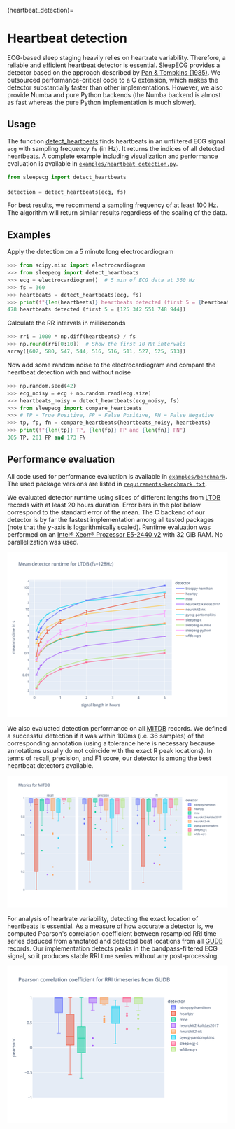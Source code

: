 (heartbeat_detection)=
# Heartbeat detection
ECG-based sleep staging heavily relies on heartrate variability. Therefore, a reliable and efficient heartbeat detector is essential. SleepECG provides a detector based on the approach described by [Pan & Tompkins (1985)](https://doi.org/10.1109/TBME.1985.325532). We outsourced performance-critical code to a C extension, which makes the detector substantially faster than other implementations. However, we also provide Numba and pure Python backends (the Numba backend is almost as fast whereas the pure Python implementation is much slower).


## Usage
The function [detect_heartbeats](./generated/sleepecg.detect_heartbeats) finds heartbeats in an unfiltered ECG signal `ecg` with sampling frequency `fs` (in Hz). It returns the indices of all detected heartbeats. A complete example including visualization and performance evaluation is available in [`examples/heartbeat_detection.py`](https://github.com/cbrnr/sleepecg/blob/main/examples/heartbeat_detection.py).
```python
from sleepecg import detect_heartbeats

detection = detect_heartbeats(ecg, fs)
```

For best results, we recommend a sampling frequency of at least 100 Hz. The algorithm will return similar results regardless of the scaling of the data.

## Examples

Apply the detection on a 5 minute long electrocardiogram

```python
>>> from scipy.misc import electrocardiogram
>>> from sleepecg import detect_heartbeats
>>> ecg = electrocardiogram()  # 5 min of ECG data at 360 Hz
>>> fs = 360
>>> heartbeats = detect_heartbeats(ecg, fs)
>>> print(f"{len(heartbeats)} heartbeats detected (first 5 = {heartbeats[0:5]})")  # noqa
478 heartbeats detected (first 5 = [125 342 551 748 944])
```

Calculate the RR intervals in milliseconds

```python
>>> rri = 1000 * np.diff(heartbeats) / fs
>>> np.round(rri[0:10])  # Show the first 10 RR intervals
array([602, 580, 547, 544, 516, 516, 511, 527, 525, 513])
```

Now add some random noise to the electrocardiogram and compare the heartbeat detection with and without noise

```python
>>> np.random.seed(42)
>>> ecg_noisy = ecg + np.random.rand(ecg.size)
>>> heartbeats_noisy = detect_heartbeats(ecg_noisy, fs)
>>> from sleepecg import compare_heartbeats
>>> # TP = True Positive, FP = False Positive, FN = False Negative
>>> tp, fp, fn = compare_heartbeats(heartbeats_noisy, heartbeats)
>>> print(f"{len(tp)} TP, {len(fp)} FP and {len(fn)} FN")
305 TP, 201 FP and 173 FN
```

## Performance evaluation
All code used for performance evaluation is available in [`examples/benchmark`](https://github.com/cbrnr/sleepecg/tree/main/examples/benchmark). The used package versions are listed in [`requirements-benchmark.txt`](https://github.com/cbrnr/sleepecg/blob/main/examples/benchmark/requirements-benchmark.txt).

We evaluated detector runtime using slices of different lengths from [LTDB](https://physionet.org/content/ltdb/1.0.0/) records with at least 20 hours duration. Error bars in the plot below correspond to the standard error of the mean. The C backend of our detector is by far the fastest implementation among all tested packages (note that the *y*-axis is logarithmically scaled). Runtime evaluation was performed on an [Intel® Xeon® Prozessor E5-2440 v2](https://ark.intel.com/content/www/us/en/ark/products/75263/intel-xeon-processor-e5-2440-v2-20m-cache-1-90-ghz.html) with 32 GiB RAM. No parallelization was used.

![LTDB runtimes](./img/ltdb_runtime_logscale.svg)

We also evaluated detection performance on all [MITDB](https://physionet.org/content/mitdb/1.0.0/) records. We defined a successful detection if it was within 100ms (i.e. 36 samples) of the corresponding annotation (using a tolerance here is necessary because annotations usually do not coincide with the exact R peak locations). In terms of recall, precision, and F1 score, our detector is among the best heartbeat detectors available.

![MITDB metrics](./img/mitdb_metrics.svg)

For analysis of heartrate variability, detecting the exact location of heartbeats is essential. As a measure of how accurate a detector is, we computed Pearson's correlation coefficient between resampled RRI time series deduced from annotated and detected beat locations from all [GUDB](https://github.com/berndporr/ECG-GUDB) records. Our implementation detects peaks in the bandpass-filtered ECG signal, so it produces stable RRI time series without any post-processing.

![GUDB pearson correlation](./img/gudb_pearson.svg)
